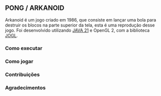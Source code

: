 ## PONG / ARKANOID

Arkanoid é um jogo criado em 1986, que consiste em lançar uma bola para destruir os blocos na parte superior da tela, esta é uma reprodução desse jogo. Foi desenvolvido utilizando [JAVA 21](https://www.oracle.com/br/java/technologies/downloads/) e OpenGL 2, com a biblioteca [JOGL](https://jogamp.org/jogl/www/).

### Como executar

### Como jogar

### Contribuições

### Agradecimentos

